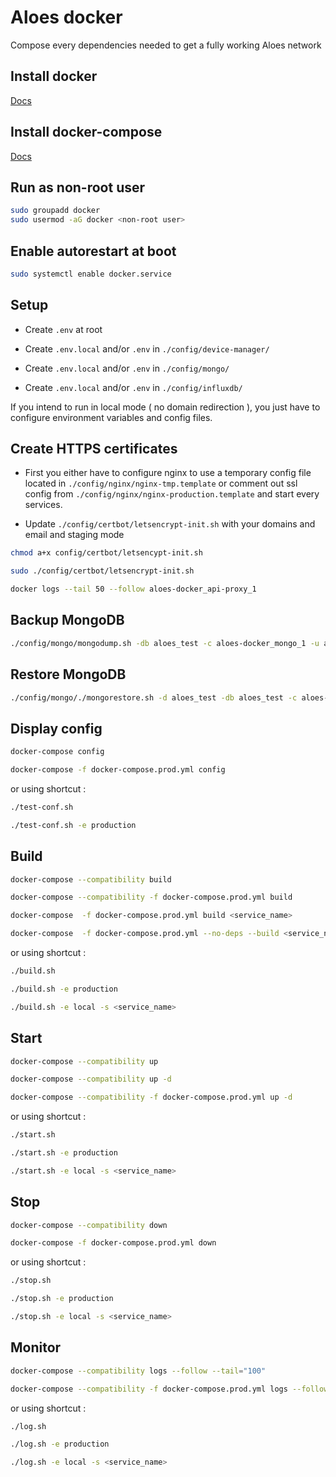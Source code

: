 # Aloes docker

Compose every dependencies needed to get a fully working Aloes network

## Install docker

[Docs](https://docs.docker.com/install/linux/docker-ce/ubuntu/)


## Install docker-compose

[Docs](https://docs.docker.com/compose/install/)


## Run as non-root user

```bash
sudo groupadd docker
sudo usermod -aG docker <non-root user>
```

## Enable autorestart at boot

```bash
sudo systemctl enable docker.service
```

## Setup

- Create `.env` at root 

- Create `.env.local` and/or `.env` in `./config/device-manager/`

- Create `.env.local` and/or `.env` in `./config/mongo/`

- Create `.env.local` and/or `.env` in `./config/influxdb/`


If you intend to run in local mode ( no domain redirection ), you just have to configure environment variables and config files.

## Create HTTPS certificates

- First you either have to configure nginx to use a temporary config file located in `./config/nginx/nginx-tmp.template` or comment out ssl config from `./config/nginx/nginx-production.template` and start every services.

- Update `./config/certbot/letsencrypt-init.sh` with your domains and email and staging mode

```bash
chmod a+x config/certbot/letsencypt-init.sh 

sudo ./config/certbot/letsencrypt-init.sh

docker logs --tail 50 --follow aloes-docker_api-proxy_1
```

## Backup MongoDB

```bash
./config/mongo/mongodump.sh -db aloes_test -c aloes-docker_mongo_1 -u aloes --password example
```

## Restore MongoDB

```bash
./config/mongo/./mongorestore.sh -d aloes_test -db aloes_test -c aloes-docker_mongo_1 -u aloes -p example
```
## Display config

```bash
docker-compose config

docker-compose -f docker-compose.prod.yml config
```
or using shortcut :

```bash
./test-conf.sh

./test-conf.sh -e production
```

## Build

```bash
docker-compose --compatibility build 

docker-compose --compatibility -f docker-compose.prod.yml build 

docker-compose  -f docker-compose.prod.yml build <service_name>

docker-compose  -f docker-compose.prod.yml --no-deps --build <service_name> up
```
or using shortcut :

```bash
./build.sh

./build.sh -e production

./build.sh -e local -s <service_name>
```

## Start

```bash
docker-compose --compatibility up 

docker-compose --compatibility up -d

docker-compose --compatibility -f docker-compose.prod.yml up -d
```
or using shortcut :

```bash
./start.sh

./start.sh -e production

./start.sh -e local -s <service_name>
```


## Stop

```bash
docker-compose --compatibility down

docker-compose -f docker-compose.prod.yml down
```
or using shortcut :

```bash
./stop.sh

./stop.sh -e production

./stop.sh -e local -s <service_name>
```


## Monitor

```bash
docker-compose --compatibility logs --follow --tail="100"

docker-compose --compatibility -f docker-compose.prod.yml logs --follow --tail="100"
```
or using shortcut :

```bash
./log.sh

./log.sh -e production

./log.sh -e local -s <service_name>
```
